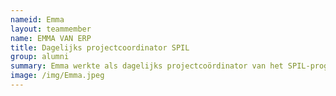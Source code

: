 ```yaml
---
nameid: Emma
layout: teammember
name: EMMA VAN ERP
title: Dagelijks projectcoordinator SPIL
group: alumni
summary: Emma werkte als dagelijks projectcoördinator van het SPIL-programma
image: /img/Emma.jpeg
---
```



